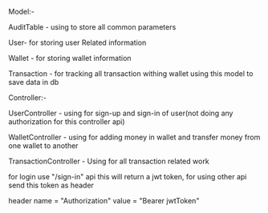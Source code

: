 Model:-

AuditTable - using to store all common parameters

User- for storing user Related information

Wallet - for storing wallet information

Transaction - for tracking  all transaction withing wallet using this model to save data in db

Controller:-

UserController - using for sign-up and sign-in of user(not doing any authorization for this controller api)


WalletController - using for adding money in wallet and transfer money from one wallet to another

TransactionController - Using for all transaction related work


for login use "/sign-in" api  this will return a jwt token, for using other api send this token as header

header name = "Authorization" value = "Bearer jwtToken"


